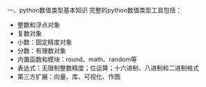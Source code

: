 一、python数值类型基本知识
完整的python数值类型工具包括：
* 整数和浮点对象
* 复数对象
* 小数：固定精度对象
* 分数：有理数对象
* 内置函数和模块：round、math、random等
* 表达式：无限制整数精度；位运算；十六进制、八进制和二进制格式
* 第三方扩展：向量、库、可视化、作图
